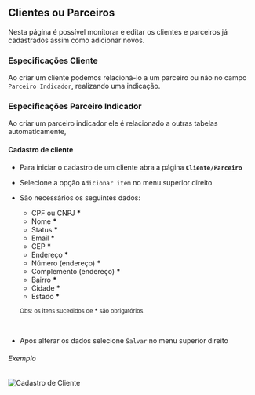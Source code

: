 ## Clientes ou Parceiros

Nesta página é possível monitorar e editar os clientes e parceiros já cadastrados assim como adicionar novos.

### Especificações Cliente

Ao criar um cliente podemos relacioná-lo a um parceiro ou não no campo `Parceiro Indicador`, realizando uma indicação.

### Especificações Parceiro Indicador

Ao criar um parceiro indicador ele é relacionado a outras tabelas automaticamente, 

#### Cadastro de cliente
- Para iniciar o cadastro de um cliente abra a página **`Cliente/Parceiro`**
- Selecione a opção `Adicionar item` no menu superior direito
- São necessários os seguintes dados:
  - CPF ou CNPJ **\***
  - Nome **\***
  - Status **\***
  - Email **\***
  - CEP **\***
  - Endereço **\***
  - Número (endereço) **\***
  - Complemento (endereço) **\***
  - Bairro **\***
  - Cidade **\***
  - Estado **\***
  
  <sub>Obs: os itens sucedidos de **\*** são obrigatórios.</sub>
<br>

- Após alterar os dados selecione `Salvar` no menu superior direito

###### Exemplo

![Cadastro de Cliente](/ui/assets/fluxos-de-cadastro/fluxo-cliente.gif)